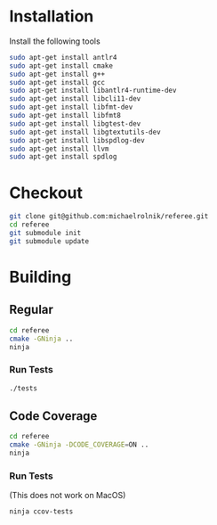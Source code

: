 # Installation

Install the following tools
```bash
sudo apt-get install antlr4
sudo apt-get install cmake
sudo apt-get install g++
sudo apt-get install gcc
sudo apt-get install libantlr4-runtime-dev
sudo apt-get install libcli11-dev
sudo apt-get install libfmt-dev
sudo apt-get install libfmt8
sudo apt-get install libgtest-dev
sudo apt-get install libgtextutils-dev
sudo apt-get install libspdlog-dev
sudo apt-get install llvm
sudo apt-get install spdlog
```


# Checkout
```bash
git clone git@github.com:michaelrolnik/referee.git
cd referee
git submodule init
git submodule update
```

# Building
## Regular
```bash
cd referee
cmake -GNinja ..
ninja
```
### Run Tests
```bash
./tests
```

## Code Coverage
```bash
cd referee
cmake -GNinja -DCODE_COVERAGE=ON ..
ninja
```

### Run Tests
(This does not work on MacOS)
```bash
ninja ccov-tests
```